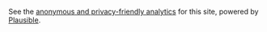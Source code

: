 See the [anonymous and privacy-friendly
analytics](https://plausible.bbaovanc.com/bbaovanc.com) for this site, powered
by [Plausible](https://plausible.io).
